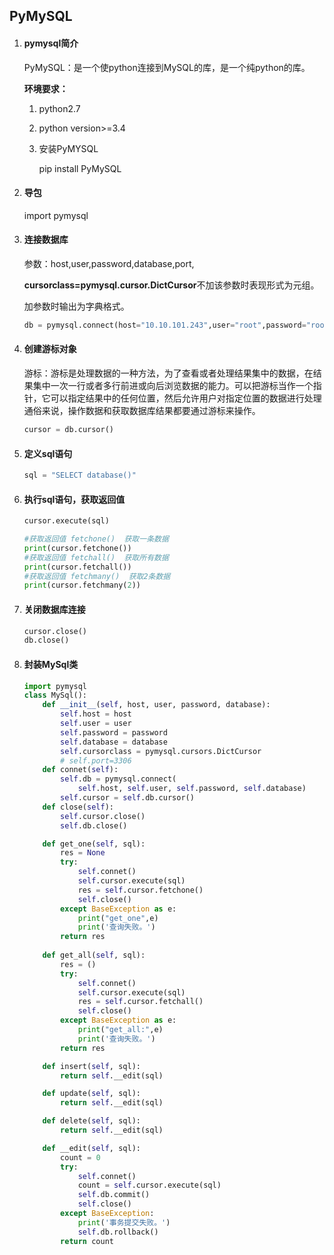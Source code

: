 ## PyMySQL

1. #### pymysql简介

    PyMySQL：是一个使python连接到MySQL的库，是一个纯python的库。

    **环境要求：**

    1. python2.7
    
    2. python version>=3.4
    
    3. 安装PyMYSQL
    
        pip install PyMySQL
    
3. #### 导包

    import pymysql

4. #### 连接数据库

    参数：host,user,password,database,port,

    **cursorclass=pymysql.cursor.DictCursor**不加该参数时表现形式为元组。

    加参数时输出为字典格式。

    ```python
    db = pymysql.connect(host="10.10.101.243",user="root",password="root",database="test",port=3306)
    ```

5. #### 创建游标对象

    游标：游标是处理数据的一种方法，为了查看或者处理结果集中的数据，在结果集中一次一行或者多行前进或向后浏览数据的能力。可以把游标当作一个指针，它可以指定结果中的任何位置，然后允许用户对指定位置的数据进行处理通俗来说，操作数据和获取数据库结果都要通过游标来操作。

    ```python
    cursor = db.cursor()
    ```

6. #### 定义sql语句

    ```python
    sql = "SELECT database()"
    ```

7. #### 执行sql语句，获取返回值

    ```python
    cursor.execute(sql)
    ```

    ```python
    #获取返回值 fetchone()  获取一条数据
    print(cursor.fetchone())
    #获取返回值 fetchall()  获取所有数据
    print(cursor.fetchall())
    #获取返回值 fetchmany()  获取2条数据
    print(cursor.fetchmany(2))
    ```

8. #### 关闭数据库连接

    ```python
    cursor.close()
    db.close()
    ```

    

9. #### 封装MySql类

    ```python
    import pymysql
    class MySql():
    	def __init__(self, host, user, password, database):
            self.host = host
            self.user = user
            self.password = password
            self.database = database
            self.cursorclass = pymysql.cursors.DictCursor
            # self.port=3306
        def connet(self):
            self.db = pymysql.connect(
                self.host, self.user, self.password, self.database)
            self.cursor = self.db.cursor()
        def close(self):
            self.cursor.close()
            self.db.close()
    
        def get_one(self, sql):
            res = None
            try:
                self.connet()
                self.cursor.execute(sql)
                res = self.cursor.fetchone()
                self.close()
            except BaseException as e:
                print("get_one",e)
                print('查询失败。')
            return res
            
        def get_all(self, sql):
            res = ()
            try:
                self.connet()
                self.cursor.execute(sql)
                res = self.cursor.fetchall()
                self.close()
            except BaseException as e:
                print("get_all:",e)
                print('查询失败。')
            return res
    
        def insert(self, sql):
            return self.__edit(sql)
    
        def update(self, sql):
            return self.__edit(sql)
    
        def delete(self, sql):
            return self.__edit(sql)
    
        def __edit(self, sql):
            count = 0
            try:
                self.connet()
                count = self.cursor.execute(sql)
                self.db.commit()
                self.close()
            except BaseException:
                print('事务提交失败。')
                self.db.rollback()
            return count
    ```

    

    